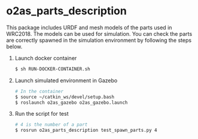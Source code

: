 # o2as_parts_description
This package includes URDF and mesh models of the parts used in WRC2018. The 
models can be used for simulation. You can check the parts are correctly 
spawned in the simulation environment by following the steps below.

1. Launch docker container
    ```bash
    $ sh RUN-DOCKER-CONTAINER.sh
    ```
2. Launch simulated environment in Gazebo
    ```bash
    # In the container
    $ source ~/catkin_ws/devel/setup.bash
    $ roslaunch o2as_gazebo o2as_gazebo.launch
    ```
3. Run the script for test
    ```bash
    # 4 is the number of a part
    $ rosrun o2as_parts_description test_spawn_parts.py 4
    ```
